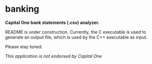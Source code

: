 # banking

**Capital One bank statements (.csv) analyzer.**

README is under construction. Currently, the C executable is used to generate an output file, which is used by the C++ executable as input. 

Please stay tuned. 

*This application is not endorsed by Capital One*
